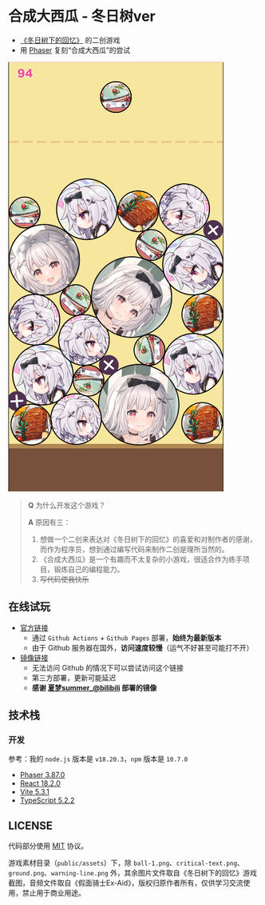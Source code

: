 # 合成大西瓜 - 冬日树ver

- [《冬日树下的回忆》](https://store.steampowered.com/app/2403320/Memories_of_the_Winter_Tree/) 的二创游戏
- 用 [Phaser](https://phaser.io/) 复刻“合成大西瓜”的尝试

![screenshot](screenshot.png)

> **Q** 为什么开发这个游戏？
>
> **A** 原因有三：
>
> 1. 想做一个二创来表达对《冬日树下的回忆》的喜爱和对制作者的感谢，而作为程序员，想到通过编写代码来制作二创是理所当然的。
> 2. 《合成大西瓜》是一个有趣而不太复杂的小游戏，很适合作为练手项目，锻炼自己的编程能力。
> 3. ~~写代码使我快乐~~

## 在线试玩

- [官方链接](https://dan-kuroto.github.io/synthetic-winter-tree/)
  - 通过 `Github Actions` + `Github Pages` 部署，**始终为最新版本**
  - 由于 Github 服务器在国外，**访问速度较慢**（运气不好甚至可能打不开）
- [镜像链接](http://game.relievedmx.top/synthetic-winter-tree/)
  - 无法访问 Github 的情况下可以尝试访问这个链接
  - 第三方部署，更新可能延迟
  - **感谢 [夏梦summer_@bilibili](https://space.bilibili.com/3461569778288963) 部署的镜像**

## 技术栈

### 开发

参考：我的 `node.js` 版本是 `v18.20.3`，`npm` 版本是 `10.7.0`

- [Phaser 3.87.0](https://github.com/phaserjs/phaser)
- [React 18.2.0](https://github.com/facebook/react)
- [Vite 5.3.1](https://github.com/vitejs/vite)
- [TypeScript 5.2.2](https://github.com/microsoft/TypeScript)

## LICENSE

代码部分使用 [MIT](LICENSE) 协议。

游戏素材目录（`public/assets`）下，除 `ball-1.png`、`critical-text.png`、`ground.png`、`warning-line.png` 外，其余图片文件取自《冬日树下的回忆》游戏截图，音频文件取自《假面骑士Ex-Aid》，版权归原作者所有，仅供学习交流使用，禁止用于商业用途。
